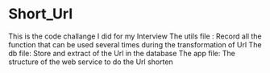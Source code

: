 # Short_Url
This is the code challange I did for my Interview
The utils file : Record all the function that can be used several times during the transformation of Url
The db file: Store and extract of the Url in the database
The app file: The structure of the web service to do the Url shorten
